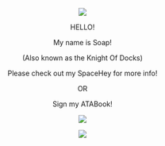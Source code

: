 <p align="center">
  <img src="https://adriansblinkiecollection.neocities.org/dividers/sparkles6.gif"/>
</p>
 
<p align="center">
  HELLO!
</p>
 <p align="center"> My name is Soap!
 </p>
 <p align="center">
   (Also known as the Knight Of Docks)
   </p>
   <p align="center"> Please check out my SpaceHey for more info!
 </p> 
 <p align="center">
 OR
 </p>
 <p align="center"> Sign my ATABook!
 </p>
 <p align="center">
  <img src="https://adriansblinkiecollection.neocities.org/dividers/sparkles6.gif"/>
 </p>
<p align="center">
  <img src=https://images.artfight.net/character/WQqYivYyswELcR739fyOqym9dIpQiECXEXyA9PUMfb7npWf9Vtru05JeHhzE.png?t=1756492749>
</p>
   

